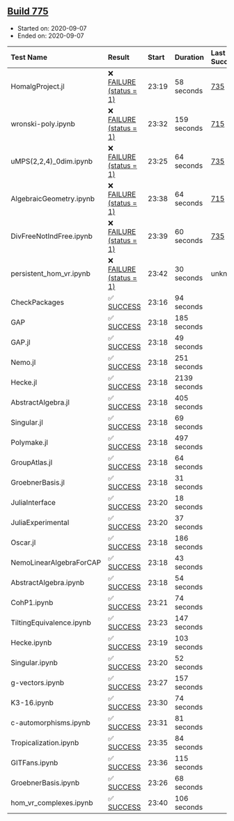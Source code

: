 ## [Build 775](https://oscarci.mathematik.uni-kl.de/job/oscar-stable/775/)

* Started on: 2020-09-07
* Ended on: 2020-09-07

| Test Name    | Result | Start | Duration | Last Success | First Failure |
|:-------------|:-------|:------|:---------|:-------------|:--------------|
| HomalgProject.jl | ❌ [FAILURE (status = 1)](https://oscarci.mathematik.uni-kl.de/job/oscar-stable/775/artifact/logs/build-775/HomalgProject.jl.log) | 23:19 | 58 seconds | [735](https://oscarci.mathematik.uni-kl.de/job/oscar-stable/735/) | [736](https://oscarci.mathematik.uni-kl.de/job/oscar-stable/736/) |
| wronski-poly.ipynb | ❌ [FAILURE (status = 1)](https://oscarci.mathematik.uni-kl.de/job/oscar-stable/775/artifact/logs/build-775/wronski-poly.ipynb.log) | 23:32 | 159 seconds | [715](https://oscarci.mathematik.uni-kl.de/job/oscar-stable/715/) | [716](https://oscarci.mathematik.uni-kl.de/job/oscar-stable/716/) |
| uMPS(2,2,4)_0dim.ipynb | ❌ [FAILURE (status = 1)](https://oscarci.mathematik.uni-kl.de/job/oscar-stable/775/artifact/logs/build-775/uMPS-2-2-4-_0dim.ipynb.log) | 23:25 | 64 seconds | [735](https://oscarci.mathematik.uni-kl.de/job/oscar-stable/735/) | [736](https://oscarci.mathematik.uni-kl.de/job/oscar-stable/736/) |
| AlgebraicGeometry.ipynb | ❌ [FAILURE (status = 1)](https://oscarci.mathematik.uni-kl.de/job/oscar-stable/775/artifact/logs/build-775/AlgebraicGeometry.ipynb.log) | 23:38 | 64 seconds | [715](https://oscarci.mathematik.uni-kl.de/job/oscar-stable/715/) | [716](https://oscarci.mathematik.uni-kl.de/job/oscar-stable/716/) |
| DivFreeNotIndFree.ipynb | ❌ [FAILURE (status = 1)](https://oscarci.mathematik.uni-kl.de/job/oscar-stable/775/artifact/logs/build-775/DivFreeNotIndFree.ipynb.log) | 23:39 | 60 seconds | [735](https://oscarci.mathematik.uni-kl.de/job/oscar-stable/735/) | [736](https://oscarci.mathematik.uni-kl.de/job/oscar-stable/736/) |
| persistent_hom_vr.ipynb | ❌ [FAILURE (status = 1)](https://oscarci.mathematik.uni-kl.de/job/oscar-stable/775/artifact/logs/build-775/persistent_hom_vr.ipynb.log) | 23:42 | 30 seconds | unknown | unknown |
| CheckPackages | ✅ [SUCCESS](https://oscarci.mathematik.uni-kl.de/job/oscar-stable/775/artifact/logs/build-775/CheckPackages.log) | 23:16 | 94 seconds |  |  |
| GAP | ✅ [SUCCESS](https://oscarci.mathematik.uni-kl.de/job/oscar-stable/775/artifact/logs/build-775/GAP.log) | 23:18 | 185 seconds |  |  |
| GAP.jl | ✅ [SUCCESS](https://oscarci.mathematik.uni-kl.de/job/oscar-stable/775/artifact/logs/build-775/GAP.jl.log) | 23:18 | 49 seconds |  |  |
| Nemo.jl | ✅ [SUCCESS](https://oscarci.mathematik.uni-kl.de/job/oscar-stable/775/artifact/logs/build-775/Nemo.jl.log) | 23:18 | 251 seconds |  |  |
| Hecke.jl | ✅ [SUCCESS](https://oscarci.mathematik.uni-kl.de/job/oscar-stable/775/artifact/logs/build-775/Hecke.jl.log) | 23:18 | 2139 seconds |  |  |
| AbstractAlgebra.jl | ✅ [SUCCESS](https://oscarci.mathematik.uni-kl.de/job/oscar-stable/775/artifact/logs/build-775/AbstractAlgebra.jl.log) | 23:18 | 405 seconds |  |  |
| Singular.jl | ✅ [SUCCESS](https://oscarci.mathematik.uni-kl.de/job/oscar-stable/775/artifact/logs/build-775/Singular.jl.log) | 23:18 | 69 seconds |  |  |
| Polymake.jl | ✅ [SUCCESS](https://oscarci.mathematik.uni-kl.de/job/oscar-stable/775/artifact/logs/build-775/Polymake.jl.log) | 23:18 | 497 seconds |  |  |
| GroupAtlas.jl | ✅ [SUCCESS](https://oscarci.mathematik.uni-kl.de/job/oscar-stable/775/artifact/logs/build-775/GroupAtlas.jl.log) | 23:18 | 64 seconds |  |  |
| GroebnerBasis.jl | ✅ [SUCCESS](https://oscarci.mathematik.uni-kl.de/job/oscar-stable/775/artifact/logs/build-775/GroebnerBasis.jl.log) | 23:18 | 31 seconds |  |  |
| JuliaInterface | ✅ [SUCCESS](https://oscarci.mathematik.uni-kl.de/job/oscar-stable/775/artifact/logs/build-775/JuliaInterface.log) | 23:20 | 18 seconds |  |  |
| JuliaExperimental | ✅ [SUCCESS](https://oscarci.mathematik.uni-kl.de/job/oscar-stable/775/artifact/logs/build-775/JuliaExperimental.log) | 23:20 | 37 seconds |  |  |
| Oscar.jl | ✅ [SUCCESS](https://oscarci.mathematik.uni-kl.de/job/oscar-stable/775/artifact/logs/build-775/Oscar.jl.log) | 23:18 | 186 seconds |  |  |
| NemoLinearAlgebraForCAP | ✅ [SUCCESS](https://oscarci.mathematik.uni-kl.de/job/oscar-stable/775/artifact/logs/build-775/NemoLinearAlgebraForCAP.log) | 23:18 | 43 seconds |  |  |
| AbstractAlgebra.ipynb | ✅ [SUCCESS](https://oscarci.mathematik.uni-kl.de/job/oscar-stable/775/artifact/logs/build-775/AbstractAlgebra.ipynb.log) | 23:18 | 54 seconds |  |  |
| CohP1.ipynb | ✅ [SUCCESS](https://oscarci.mathematik.uni-kl.de/job/oscar-stable/775/artifact/logs/build-775/CohP1.ipynb.log) | 23:21 | 74 seconds |  |  |
| TiltingEquivalence.ipynb | ✅ [SUCCESS](https://oscarci.mathematik.uni-kl.de/job/oscar-stable/775/artifact/logs/build-775/TiltingEquivalence.ipynb.log) | 23:23 | 147 seconds |  |  |
| Hecke.ipynb | ✅ [SUCCESS](https://oscarci.mathematik.uni-kl.de/job/oscar-stable/775/artifact/logs/build-775/Hecke.ipynb.log) | 23:19 | 103 seconds |  |  |
| Singular.ipynb | ✅ [SUCCESS](https://oscarci.mathematik.uni-kl.de/job/oscar-stable/775/artifact/logs/build-775/Singular.ipynb.log) | 23:20 | 52 seconds |  |  |
| g-vectors.ipynb | ✅ [SUCCESS](https://oscarci.mathematik.uni-kl.de/job/oscar-stable/775/artifact/logs/build-775/g-vectors.ipynb.log) | 23:27 | 157 seconds |  |  |
| K3-16.ipynb | ✅ [SUCCESS](https://oscarci.mathematik.uni-kl.de/job/oscar-stable/775/artifact/logs/build-775/K3-16.ipynb.log) | 23:30 | 74 seconds |  |  |
| c-automorphisms.ipynb | ✅ [SUCCESS](https://oscarci.mathematik.uni-kl.de/job/oscar-stable/775/artifact/logs/build-775/c-automorphisms.ipynb.log) | 23:31 | 81 seconds |  |  |
| Tropicalization.ipynb | ✅ [SUCCESS](https://oscarci.mathematik.uni-kl.de/job/oscar-stable/775/artifact/logs/build-775/Tropicalization.ipynb.log) | 23:35 | 84 seconds |  |  |
| GITFans.ipynb | ✅ [SUCCESS](https://oscarci.mathematik.uni-kl.de/job/oscar-stable/775/artifact/logs/build-775/GITFans.ipynb.log) | 23:36 | 115 seconds |  |  |
| GroebnerBasis.ipynb | ✅ [SUCCESS](https://oscarci.mathematik.uni-kl.de/job/oscar-stable/775/artifact/logs/build-775/GroebnerBasis.ipynb.log) | 23:26 | 68 seconds |  |  |
| hom_vr_complexes.ipynb | ✅ [SUCCESS](https://oscarci.mathematik.uni-kl.de/job/oscar-stable/775/artifact/logs/build-775/hom_vr_complexes.ipynb.log) | 23:40 | 106 seconds |  |  |
